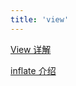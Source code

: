 ```yaml
---
title: 'view'
---
```


[View 详解](https://blog.csdn.net/challenge51all/article/details/88743716)

[inflate 介绍](https://blog.csdn.net/HardWorkingAnt/article/details/77937298)
